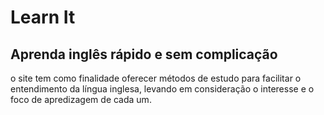 # Learn It
## Aprenda inglês rápido e sem complicação
o site tem como finalidade oferecer métodos de estudo para facilitar o entendimento da língua inglesa, levando em consideração  o interesse e o foco de apredizagem de cada um. 
